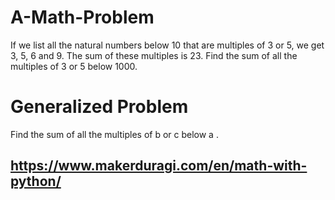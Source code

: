 # A-Math-Problem
If we list all the natural numbers below 10 that are multiples of 3 or 5, we get 3, 5, 6 and 9. The sum of these multiples is 23.  Find the sum of all the multiples of 3 or 5 below 1000.


# Generalized Problem
Find the sum of all the multiples of b or c below a .

https://www.makerduragi.com/en/math-with-python/
--
